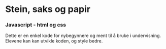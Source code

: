 # Stein, saks og papir
### Javascript - html og css

Dette er en enkel kode for nybegynnere og ment til å bruke i undervisning. Elevene kan kan utvikle koden, og style bedre. 

